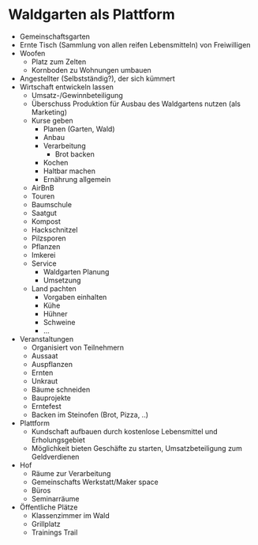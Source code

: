 # Waldgarten als Plattform

- Gemeinschaftsgarten
- Ernte Tisch (Sammlung von allen reifen Lebensmitteln) von Freiwilligen 
- Woofen 
    + Platz zum Zelten 
    + Kornboden zu Wohnungen umbauen 
- Angestellter (Selbstständig?), der sich kümmert
- Wirtschaft entwickeln lassen
    + Umsatz-/Gewinnbeteiligung
    + Überschuss Produktion für Ausbau des Waldgartens nutzen (als Marketing) 
    + Kurse geben
        * Planen (Garten, Wald)
        * Anbau
        * Verarbeitung 
            - Brot backen
        * Kochen
        * Haltbar machen
        * Ernährung allgemein
    + AirBnB
    + Touren
    + Baumschule
    + Saatgut
    + Kompost 
    + Hackschnitzel
    + Pilzsporen
    + Pflanzen 
    + Imkerei
    + Service
        * Waldgarten Planung
        * Umsetzung 
    + Land pachten
        * Vorgaben einhalten
        * Kühe
        * Hühner
        * Schweine
        * ...
- Veranstaltungen
    + Organisiert von Teilnehmern
    + Aussaat 
    + Auspflanzen 
    + Ernten
    + Unkraut
    + Bäume schneiden
    + Bauprojekte
    + Erntefest
    + Backen im Steinofen (Brot, Pizza, ..)
- Plattform
    + Kundschaft aufbauen durch kostenlose Lebensmittel und Erholungsgebiet
    + Möglichkeit bieten Geschäfte zu starten, Umsatzbeteiligung zum Geldverdienen
- Hof
    + Räume zur Verarbeitung
    + Gemeinschafts Werkstatt/Maker space
    + Büros
    + Seminarräume
- Öffentliche Plätze
    + Klassenzimmer im Wald
    + Grillplatz
    + Trainings Trail
